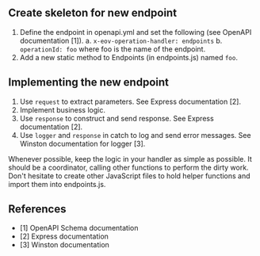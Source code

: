 
## Create skeleton for new endpoint

1. Define the endpoint in openapi.yml and set the following (see OpenAPI documentation [1]).
  a. `x-eov-operation-handler: endpoints`
  b. `operationId: foo` where foo is the name of the endpoint.
2. Add a new static method to Endpoints (in endpoints.js) named `foo`.

## Implementing the new endpoint

1. Use `request` to extract parameters. See Express documentation [2].
2. Implement business logic.
3. Use `response` to construct and send response. See Express documentation [2].
4. Use `logger` and `response` in catch to log and send error messages.
   See Winston documentation for logger [3].

Whenever possible, keep the logic in your handler as simple as possible.
It should be a coordinator, calling other functions to perform the dirty work.
Don't hesitate to create other JavaScript files to hold helper functions and
import them into endpoints.js.

## References
- [1] OpenAPI Schema documentation
- [2] Express documentation
- [3] Winston documentation
